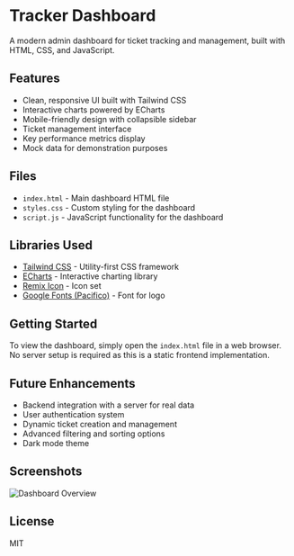 # Tracker Dashboard

A modern admin dashboard for ticket tracking and management, built with HTML, CSS, and JavaScript.

## Features

- Clean, responsive UI built with Tailwind CSS
- Interactive charts powered by ECharts
- Mobile-friendly design with collapsible sidebar
- Ticket management interface
- Key performance metrics display
- Mock data for demonstration purposes

## Files

- `index.html` - Main dashboard HTML file
- `styles.css` - Custom styling for the dashboard
- `script.js` - JavaScript functionality for the dashboard

## Libraries Used

- [Tailwind CSS](https://tailwindcss.com/) - Utility-first CSS framework
- [ECharts](https://echarts.apache.org/) - Interactive charting library
- [Remix Icon](https://remixicon.com/) - Icon set
- [Google Fonts (Pacifico)](https://fonts.google.com/specimen/Pacifico) - Font for logo

## Getting Started

To view the dashboard, simply open the `index.html` file in a web browser. No server setup is required as this is a static frontend implementation.

## Future Enhancements

- Backend integration with a server for real data
- User authentication system
- Dynamic ticket creation and management
- Advanced filtering and sorting options
- Dark mode theme

## Screenshots

![Dashboard Overview](https://screenshot-url-placeholder.png)

## License

MIT 